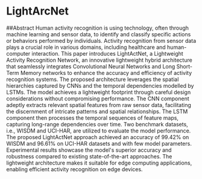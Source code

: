 # LightArcNet

##Abstract
Human activity recognition is using technology, often through machine learning and sensor data, to identify and classify specific actions or behaviors performed by individuals. Activity recognition from sensor data plays a crucial role in various domains, including healthcare and human-computer interaction. This paper introduces LightActNet, a Lightweight Activity Recognition Network, an innovative lightweight hybrid architecture that seamlessly integrates Convolutional Neural Networks and Long Short-Term Memory networks to enhance the accuracy and efficiency of activity recognition systems. The proposed architecture leverages the spatial hierarchies captured by CNNs and the temporal dependencies modelled by LSTMs. The model achieves a lightweight footprint through careful design considerations without compromising performance. The CNN component adeptly extracts relevant spatial features from raw sensor data, facilitating the discernment of intricate patterns and spatial relationships. The LSTM component then processes the temporal sequences of feature maps, capturing long-range dependencies over time. Two benchmark datasets, i.e., WISDM and UCI-HAR, are utilized to evaluate the model performance. The proposed LightActNet approach achieved an accuracy of 99.42\% on WISDM and 96.61\% on UCI-HAR datasets and with few model parameters. Experimental results showcase the model's superior accuracy and robustness compared to existing state-of-the-art approaches. The lightweight architecture makes it suitable for edge computing applications, enabling efficient activity recognition on edge devices.
